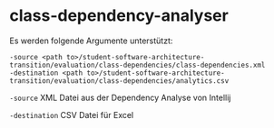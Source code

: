 # class-dependency-analyser

Es werden folgende Argumente unterstützt:

```
-source <path to>/student-software-architecture-transition/evaluation/class-dependencies/class-dependencies.xml 
-destination <path to>/student-software-architecture-transition/evaluation/class-dependencies/analytics.csv

```
`-source` XML Datei aus der Dependency Analyse von Intellij

`-destination` CSV Datei für Excel



